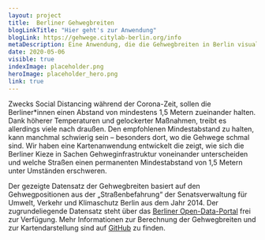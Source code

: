 ```yaml
---
layout: project
title:  Berliner Gehwegbreiten
blogLinkTitle: "Hier geht's zur Anwendung"
blogLink: https://gehwege.citylab-berlin.org/info
metaDescription: Eine Anwendung, die die Gehwegbreiten in Berlin visualisiert.
date: 2020-05-06
visible: true
indexImage: placeholder.png
heroImage: placeholder_hero.png
link: true
---
```


Zwecks Social Distancing während der Corona-Zeit, sollen die Berliner*innen einen Abstand von mindestens 1,5 Metern zueinander halten. Dank höherer Temperaturen und gelockerter Maßnahmen, treibt es allerdings viele nach draußen. Den empfohlenen Mindestabstand zu halten, kann manchmal schwierig sein – besonders dort, wo die Gehwege schmal sind. Wir haben eine Kartenanwendung entwickelt die zeigt, wie sich die Berliner Kieze in Sachen Gehweginfrastruktur voneinander unterscheiden und welche Straßen einen permanenten Mindestabstand von 1,5 Metern unter Umständen erschweren.

Der gezeigte Datensatz der Gehwegbreiten basiert auf den Gehwegpositionen aus der „Straßenbefahrung“ der Senatsverwaltung für Umwelt, Verkehr und Klimaschutz Berlin aus dem Jahr 2014. Der zugrundeliegende Datensatz steht über das [Berliner Open-Data-Portal](https://daten.berlin.de/datensaetze/straßenbefahrung-2014-gehweg-wfs-0) frei zur Verfügung. Mehr Informationen zur Berechnung der Gehwegbreiten und zur Kartendarstellung sind auf [GitHub](https://github.com/technologiestiftung/berlin_sidewalk_widths) zu finden.